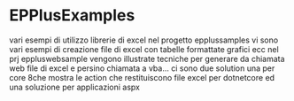 # EPPlusExamples
vari esempi di utilizzo librerie di excel
nel progetto epplussamples vi sono vari esempi di creazione file di excel con tabelle formattate grafici ecc
nel prj eppluswebsample vengono illustrate tecniche per generare da chiamata web file di excel e persino chiamata a vba...
ci sono due solution una per core 8che mostra le action che restituiscono file excel per dotnetcore
ed una soluzione per applicazioni aspx
